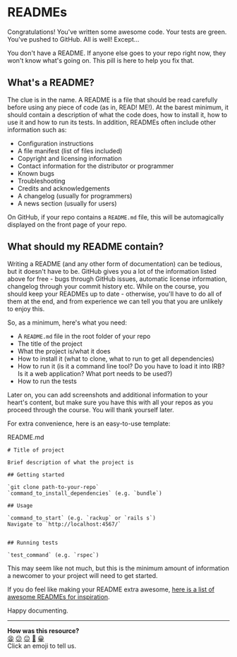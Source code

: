 # READMEs

Congratulations! You've written some awesome code. Your tests are green. You've pushed to GitHub. All is well! Except...

You don't have a README. If anyone else goes to your repo right now, they won't know what's going on. This pill is here to help you fix that.

## What's a README?

The clue is in the name. A README is a file that should be read carefully before using any piece of code (as in, READ! ME!). At the barest minimum, it should contain a description of what the code does, how to install it, how to use it and how to run its tests. In addition, READMEs often include other information such as:

* Configuration instructions
* A file manifest (list of files included)
* Copyright and licensing information
* Contact information for the distributor or programmer
* Known bugs
* Troubleshooting
* Credits and acknowledgements
* A changelog (usually for programmers)
* A news section (usually for users)

On GitHub, if your repo contains a `README.md` file, this will be automagically displayed on the front page of your repo.

## What should my README contain?

Writing a README (and any other form of documentation) can be tedious, but it doesn't have to be. GitHub gives you a lot of the information listed above for free - bugs through GitHub issues, automatic license information, changelog through your commit history etc. While on the course, you should keep your READMEs up to date - otherwise, you'll have to do all of them at the end, and from experience we can tell you that you are unlikely to enjoy this.

So, as a minimum, here's what you need:

* A `README.md` file in the root folder of your repo
* The title of the project
* What the project is/what it does
* How to install it (what to clone, what to run to get all dependencies)
* How to run it (is it a command line tool? Do you have to load it into IRB? Is it a web application? What port needs to be used?)
* How to run the tests

Later on, you can add screenshots and additional information to your heart's content, but make sure you have this with all your repos as you proceed through the course. You will thank yourself later.

For extra convenience, here is an easy-to-use template:

README.md

```
# Title of project

Brief description of what the project is

## Getting started

`git clone path-to-your-repo`
`command_to_install_dependencies` (e.g. `bundle`)

## Usage

`command_to_start` (e.g. `rackup` or `rails s`)
Navigate to `http://localhost:4567/`


## Running tests

`test_command` (e.g. `rspec`)
```

This may seem like not much, but this is the minimum amount of information a newcomer to your project will need to get started.

If you do feel like making your README extra awesome, [here is a list of awesome READMEs for inspiration](https://github.com/matiassingers/awesome-readme).

Happy documenting.

<!-- BEGIN GENERATED SECTION DO NOT EDIT -->

---

**How was this resource?**  
[😫](https://airtable.com/shrUJ3t7KLMqVRFKR?prefill_Repository=course&prefill_File=pills/readmes.md&prefill_Sentiment=😫) [😕](https://airtable.com/shrUJ3t7KLMqVRFKR?prefill_Repository=course&prefill_File=pills/readmes.md&prefill_Sentiment=😕) [😐](https://airtable.com/shrUJ3t7KLMqVRFKR?prefill_Repository=course&prefill_File=pills/readmes.md&prefill_Sentiment=😐) [🙂](https://airtable.com/shrUJ3t7KLMqVRFKR?prefill_Repository=course&prefill_File=pills/readmes.md&prefill_Sentiment=🙂) [😀](https://airtable.com/shrUJ3t7KLMqVRFKR?prefill_Repository=course&prefill_File=pills/readmes.md&prefill_Sentiment=😀)  
Click an emoji to tell us.

<!-- END GENERATED SECTION DO NOT EDIT -->
